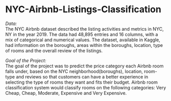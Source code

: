 # NYC-Airbnb-Listings-Classification

*Data:*\
The NYC Airbnb dataset described the listing activities and metrics in NYC, NY in the year 2019. The data had 48,895 entries and 16 columns, with a mix of categorical and numerical values. The dataset, available in Kaggle, had information on the boroughs, areas within the boroughs, location, type of rooms and the overall review of the listings.

*Goal of the Project:*\
The goal of the project was to predict the price category each Airbnb room falls under, based on the NYC neighborhood(boroughs), location, room-type and reviews so that customers can have a better experience in selecting the type of rooms they want and fits their budget.
Airbnb room classification system would classify rooms on the following categories: Very Cheap, Cheap, Moderate, Expensive and Very Expensive.
